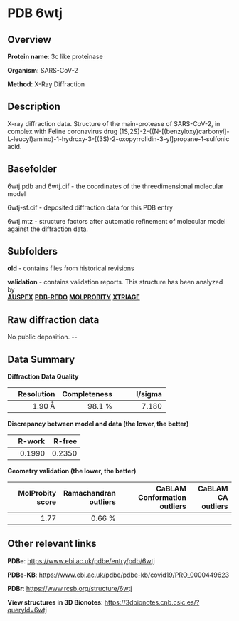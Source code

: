 # PDB 6wtj

## Overview

**Protein name**: 3c like proteinase

**Organism**: SARS-CoV-2

**Method**: X-Ray Diffraction

## Description

X-ray diffraction data. Structure of the main-protease of SARS-CoV-2, in complex with Feline coronavirus drug (1S,2S)-2-({N-[(benzyloxy)carbonyl]-L-leucyl}amino)-1-hydroxy-3-[(3S)-2-oxopyrrolidin-3-yl]propane-1-sulfonic acid.

## Basefolder

6wtj.pdb and 6wtj.cif - the coordinates of the threedimensional molecular model

6wtj-sf.cif - deposited diffraction data for this PDB entry

6wtj.mtz - structure factors after automatic refinement of molecular model against the diffraction data.

## Subfolders



**old** - contains files from historical revisions

**validation** - contains validation reports. This structure has been analyzed by <br>[**AUSPEX**](https://github.com/thorn-lab/coronavirus_structural_task_force/tree/master/pdb/3c_like_proteinase/SARS-CoV-2/6wtj/validation/auspex) [**PDB-REDO**](https://github.com/thorn-lab/coronavirus_structural_task_force/tree/master/pdb/3c_like_proteinase/SARS-CoV-2/6wtj/validation/pdb-redo) [**MOLPROBITY**](https://github.com/thorn-lab/coronavirus_structural_task_force/tree/master/pdb/3c_like_proteinase/SARS-CoV-2/6wtj/validation/molprobity) [**XTRIAGE**](https://github.com/thorn-lab/coronavirus_structural_task_force/blob/master/pdb/3c_like_proteinase/SARS-CoV-2/6wtj/validation/Xtriage_output.log)   



## Raw diffraction data

No public deposition. --<br> 

## Data Summary
**Diffraction Data Quality**

|   | Resolution | Completeness| I/sigma |
|---|-------------:|----------------:|--------------:|
|   |1.90 Å|98.1  %|<img width=50/>7.180|

**Discrepancy between model and data (the lower, the better)**

|   | **R-work**| **R-free**   
|---|-------------:|----------------:|           
||  0.1990|  0.2350|

**Geometry validation (the lower, the better)**

|   |**MolProbity<br>score**| **Ramachandran<br>outliers** | **CaBLAM<br>Conformation outliers** | **CaBLAM<br>CA outliers** |
|---|-------------:|----------------:|----------------:|----------------:|
||  1.77|  0.66 %|||

 

 



## Other relevant links 
**PDBe**:  https://www.ebi.ac.uk/pdbe/entry/pdb/6wtj

**PDBe-KB**: https://www.ebi.ac.uk/pdbe/pdbe-kb/covid19/PRO_0000449623 
 
**PDBr**: https://www.rcsb.org/structure/6wtj 

**View structures in 3D Bionotes**: https://3dbionotes.cnb.csic.es/?queryId=6wtj

